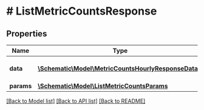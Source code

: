 # # ListMetricCountsResponse

## Properties

Name | Type | Description | Notes
------------ | ------------- | ------------- | -------------
**data** | [**\Schematic\Model\MetricCountsHourlyResponseData[]**](MetricCountsHourlyResponseData.md) | The returned resources |
**params** | [**\Schematic\Model\ListMetricCountsParams**](ListMetricCountsParams.md) |  |

[[Back to Model list]](../../README.md#models) [[Back to API list]](../../README.md#endpoints) [[Back to README]](../../README.md)
